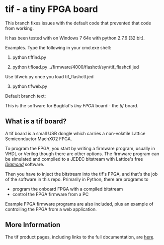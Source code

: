 tif - a tiny FPGA board
=======================

This branch fixes issues with the default code that
prevented that code from working.

It has been tested with on Windows 7 64x with
python 2.7.6 (32 bit).

Examples.  Type the following in your cmd.exe shell:

1) python tiffind.py

2) python tifload.py ../firmware/4000/flashctl/syn/tif_flashctl.jed

Use tifweb.py once you load tif_flashctl.jed

3) python tifweb.py 



Default branch text:

This is the software for Bugblat's *tiny FPGA* board - the *tif* board.

What is a tif board?
--------------------

A tif board is a small USB dongle which carries a non-volatile Lattice Semiconductor MachXO2 FPGA.

To program the FPGA, you start by writing a firmware program, usually in VHDL or Verilog though there are other options. The firmware program can be  simulated and compiled to a JEDEC bitstream with Lattice's free
*[Diamond](http://www.latticesemi.com/en/Products/DesignSoftwareAndIP/FPGAandLDS/LatticeDiamond.aspx)*
software.

Then you have to inject the bitstream into the tif's FPGA, and that's the job of the software in this repo. Primarily in Python, there are programs to

- program the onboard FPGA with a compiled bitstream
- control the FPGA firmware from a PC

Example FPGA firmware programs are also included,
plus an example of controlling the FPGA from a web application.

More Information
----------------

The tif product pages, including links to the full documentation, are
[here](http://bugblat.com/products/tif).
